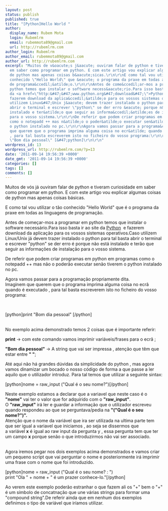 ```yaml
---
layout: post
status: publish
published: true
title: "[Python]Hello World "
author:
  display_name: Rubem Mota
  login: Rubemlrm
  email: rubemmota89@gmail.com
  url: http://rubemlrm.com
author_login: Rubemlrm
author_email: rubemmota89@gmail.com
author_url: http://rubemlrm.com
excerpt: "Muitos de v&oacute;s j&aacute; ouviram falar de python e tiveram curiosidade
  em saber como programar em python. E com este artigo vou explicar algumas coisas
  de python mas apenas coisas b&aacute;sicas.\r\n\r\nE como tal vou utilizar o t&atilde;o
  conhecido \"Hello World\" que &eacute; o programa da praxe em todas as linguagens
  de programa&ccedil;&atilde;o.\r\n\r\nAntes de come&ccedil;ar-mos a programar em
  python temos que instalar o software necess&aacute;rio.Para isso basta ir ao site
  da <a href=\"http:&#47;&#47;www.python.org&#47;download&#47;\">Python<&#47;a> &nbsp;e
  fazerem download da aplica&ccedil;&atilde;o para os vossos sistemas operativos.Caso
  utilizem Linux&#47;Unix j&aacute; devem trazer instalado o python para tal basta
  abrir o terminal e escrever \"python\" se der erro &eacute; porque n&atilde;o est&aacute;
  instalado e ter&atilde;o que seguir as informa&ccedil;&otilde;es de instala&ccedil;&atilde;o
  para o vosso sistema.\r\n\r\nDe referir que podem criar programas em python em programas
  como o notepadd ++ mas n&atilde;o o poder&atilde;o executar sen&atilde;o tiverem
  o python instalado no pc.\r\n\r\nAgora vamos passar para a programa&ccedil;&atilde;o&nbsp;propriamente&nbsp;dita.\r\nImaginem
  que querem que o programa imprima alguma coisa no ecr&atilde; quando &eacute; executado
  , para tal basta escreverem isto no ficheiro do vosso programa:\r\n\r\n&nbsp;\r\n\r\n[python]print
  \"Bom dia pessoal\" [&#47;python]\r\n\r\n"
wordpress_id: 13
wordpress_url: http://rubemlrm.com/?p=13
date: '2011-09-14 19:56:39 +0000'
date_gmt: '2011-09-14 19:56:39 +0000'
categories: []
tags: []
comments: []
---
```

<p>Muitos de vós já ouviram falar de python e tiveram curiosidade em saber como programar em python. E com este artigo vou explicar algumas coisas de python mas apenas coisas básicas.</p>
<p>E como tal vou utilizar o tão conhecido "Hello World" que é o programa da praxe em todas as linguagens de programação.</p>
<p>Antes de começar-mos a programar em python temos que instalar o software necessário.Para isso basta ir ao site da <a href="http://www.python.org/download/">Python</a>  e fazerem download da aplicação para os vossos sistemas operativos.Caso utilizem Linux/Unix já devem trazer instalado o python para tal basta abrir o terminal e escrever "python" se der erro é porque não está instalado e terão que seguir as informações de instalação para o vosso sistema.</p>
<p>De referir que podem criar programas em python em programas como o notepadd ++ mas não o poderão executar senão tiverem o python instalado no pc.</p>
<p>Agora vamos passar para a programação propriamente dita.<br />
Imaginem que querem que o programa imprima alguma coisa no ecrã quando é executado , para tal basta escreverem isto no ficheiro do vosso programa:</p>
<p> </p>
<p>[python]print "Bom dia pessoal" [/python]</p>
<p><a id="more"></a><a id="more-13"></a><br />
No exemplo acima demonstrado temos 2 coisas que é importante referir:</p>
<p><strong>print</strong> -> com este comando vamos imprimir variáveis/frases para o ecrã ;</p>
<p><strong>"Bom dia pessoal"</strong> -> A string que vai ser impressa , atenção que têm que estar entre <strong>" "</strong>;</p>
<p>Até aqui não há grandes dúvidas da simplicidade do python , mas agora vamos dinamizar um bocado o nosso código de forma a que passe a ler aquilo que o utilizador introduz. Para tal temos que utilizar a seguinte sintax:</p>
<p>[python]nome = raw_input ("Qual é o seu nome?")[/python]</p>
<p>Neste exemplo estamos a declarar que a variavel que neste caso é o <strong>"nome"</strong> vai ter o valor que for adquirido com o <strong>"raw_input"</strong>.<br />
O <strong>"raw_input"</strong> irá ler e guardar a informação que o utilizador escreveu quando respondeu ao que se perguntava/pedia na <strong>"("Qual é o seu nome?")".</strong><br />
Atenção que o nome da variável que ira ser utilizada na ultima parte tem que ser igual a variavel que iniciamos , ao seja se dissermos que a variável <strong>x</strong> é igual ao raw input da pergunta y , essa pergunta tem que ter um campo <strong>x</strong> porque senão o que introduzirmos não vai ser associado.</p>
<p><strong> </strong><br />
Agora iremos pegar nos dois exemplos acima demonstrados e vamos criar um pequeno script que vai perguntar o nome e posteriormente irá imprimir uma frase com o nome que foi introduzido.</p>
<p>[python]nome = raw_input ("Qual é o seu nome? : ")<br />
print "Ola " + nome + " é um prazer conhece-lo."[/python]</p>
<p>Ao verem este exemplo poderão estranhar o que fazem ali os "+" bem o "+" é um símbolo de concatnação que une várias strings para formar uma "compound string".De referir ainda que em nenhum dos exemplos definimos o tipo de variável que iríamos utilizar.</p>
